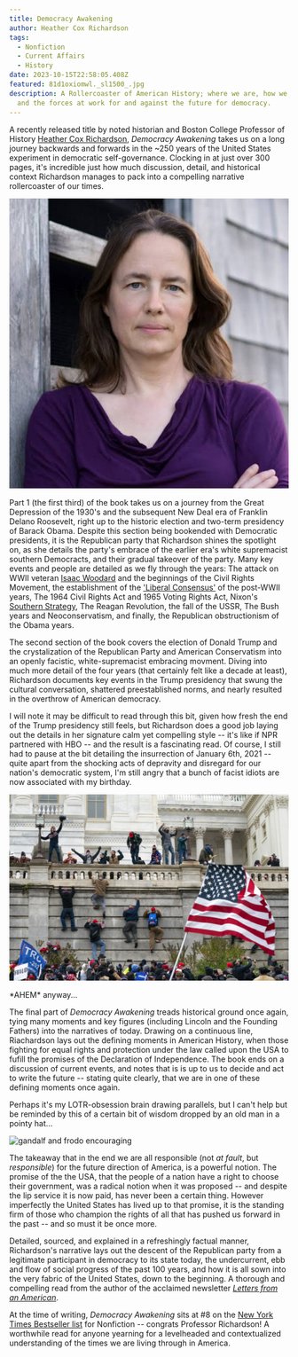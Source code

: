 ```yaml
---
title: Democracy Awakening
author: Heather Cox Richardson
tags:
  - Nonfiction
  - Current Affairs
  - History
date: 2023-10-15T22:58:05.408Z
featured: 81d1oxiomwl._sl1500_.jpg
description: A Rollercoaster of American History; where we are, how we got here,
  and the forces at work for and against the future for democracy.
---
```

A recently released title by noted historian and Boston College Professor of History [Heather Cox Richardson](https://en.wikipedia.org/wiki/Heather_Cox_Richardson), *Democracy Awakening* takes us on a long journey backwards and forwards in the ~250 years of the United States experiment in democratic self-governance. Clocking in at just over 300 pages, it's incredible just how much discussion, detail, and historical context Richardson manages to pack into a compelling narrative rollercoaster of our times.

![Author Heather Cox Ricchardson](hcr.jpeg "Heather Cox Richardson")

Part 1 (the first third) of the book takes us on a journey from the Great Depression of the 1930's and the subsequent New Deal era of Franklin Delano Roosevelt, right up to the historic election and two-term presidency of Barack Obama. Despite this section being bookended with Democratic presidents, it is the Republican party that Richardson shines the spotlight on, as she details the party's embrace of the earlier era's white supremacist southern Democracts, and their gradual takeover of the party. Many key events and people are detailed as we fly through the years: The attack on WWII veteran [Isaac Woodard](https://en.wikipedia.org/wiki/Isaac_Woodard) and the beginnings of the Civil Rights Movement, the establishment of the ['Liberal Consensus'](https://en.wikipedia.org/wiki/Liberalism_in_the_United_States#Liberal_consensus) of the post-WWII years, The 1964 Civil Rights Act and 1965 Voting Rights Act, Nixon's [Southern Strategy](https://en.wikipedia.org/wiki/Southern_strategy), The Reagan Revolution, the fall of the USSR, The Bush years and Neoconservatism, and finally, the Republican obstructionism of the Obama years.

The second section of the book covers the election of Donald Trump and the crystalization of the Republican Party and American Conservatism into an openly facistic, white-supremacist embracing movment. Diving into much more detail of the four years (that certainly felt like a decade at least), Richardson documents key events in the Trump presidency that swung the cultural conversation, shattered preestablished norms, and nearly resulted in the overthrow of American democracy.

I will note it may be difficult to read through this bit, given how fresh the end of the Trump presidency still feels, but Richardson does a good job laying out the details in her signature calm yet compelling style -- it's like if NPR partnered with HBO -- and the result is a fascinating read. Of course, I still had to pause at the bit detailing the insurrection of January 6th, 2021 -- quite apart from the shocking acts of depravity and disregard for our nation's democratic system, I'm still angry that a bunch of facist idiots are now associated with my birthday.

![trump supporters scaling the walls of the capitol building washington D.C.](capitol_riot_0.jpg "January 6th Insurrection, look at these morons")

\*AHEM\* anyway...

The final part of *Democracy Awakening* treads historical ground once again, tying many moments and key figures (including Lincoln and the Founding Fathers) into the narratives of today. Drawing on a continuous line, Riachardson lays out the defining moments in American History, when those fighting for equal rights and protection under the law called upon the USA to fufill the promises of the Declaration of Independence. The book ends on a discussion of current events, and notes that is is up to us to decide and act to write the future -- stating quite clearly, that we are in one of these defining moments once again.

Perhaps it's my LOTR-obsession brain drawing parallels, but I can't help but be reminded by this of a certain bit of wisdom dropped by an old man in a pointy hat...

![gandalf and frodo encouraging](gandalf-frodo.gif "Gandalf Wisdom")

The takeaway that in the end we are all responsible (not *at fault*, but *responsible*) for the future direction of America, is a powerful notion. The promise of the the USA, that the people of a nation have a right to choose their government, was a radical notion when it was proposed -- and despite the lip service it is now paid, has never been a certain thing. However imperfectly the United States has lived up to that promise, it is the standing firm of those who champion the rights of all that has pushed us forward in the past -- and so must it be once more.

Detailed, sourced, and explained in a refreshingly factual manner, Richardson's narrative lays out the descent of the Republican party from a legitimate participant in democracy to its state today, the undercurrent, ebb and flow of social progress of the past 100 years, and how it is all sown into the very fabric of the United States, down to the beginning. A thorough and compelling read from the author of the acclaimed newsletter *[Letters from an American](https://heathercoxrichardson.substack.com/)*.

At the time of writing, *Democracy Awakening* sits at #8 on the [New York Times Bestseller list](https://www.nytimes.com/books/best-sellers/hardcover-nonfiction/) for Nonfiction -- congrats Professor Richardson! A worthwhile read for anyone yearning for a levelheaded and contextualized understanding of the times we are living through in America.